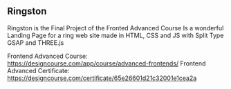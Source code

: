 ## Ringston

Ringston is the Final Project of the Fronted Advanced Course
Is a wonderful Landing Page for a ring web site made in HTML, CSS and JS with Split Type GSAP and THREE.js

Frontend Advanced Course: https://designcourse.com/app/course/advanced-frontends/
Frontend Advanced Certificate: https://designcourse.com/certificate/65e26601d21c32001e1cea2a
